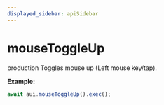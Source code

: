 ```yaml
---
displayed_sidebar: apiSidebar
---
```

# mouseToggleUp

 <span class="theme-doc-version-badge badge badge--success">production</span> 
Toggles mouse up (Left mouse key/tap).

**Example:**
```typescript
await aui.mouseToggleUp().exec();
```


